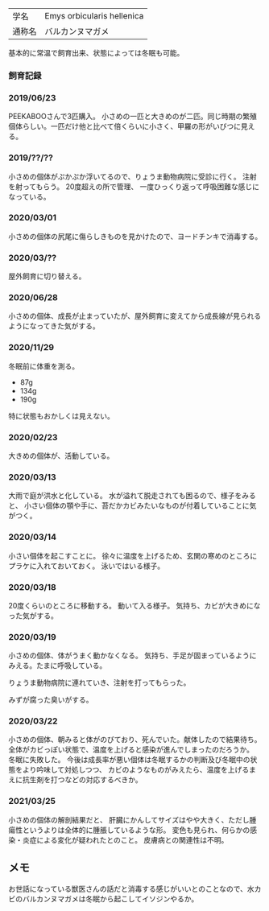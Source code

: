 ---
---

|||
|:-|:-|
| 学名 | Emys orbicularis hellenica |
| 通称名 | バルカンヌマガメ |

基本的に常温で飼育出来、状態によっては冬眠も可能。

### 飼育記録

### 2019/06/23

PEEKABOOさんで3匹購入。
小さめの一匹と大きめのが二匹。同じ時期の繁殖個体らしい。一匹だけ他と比べて倍くらいに小さく、甲羅の形がいびつに見える。

### 2019/??/??

小さめの個体がぷかぷか浮いてるので、りょうま動物病院に受診に行く。
注射を射ってもらう。
20度超えの所で管理、
一度ひっくり返って呼吸困難な感じになっている。

### 2020/03/01

小さめの個体の尻尾に傷らしきものを見かけたので、ヨードチンキで消毒する。

### 2020/03/??

屋外飼育に切り替える。

### 2020/06/28

小さめの個体、成長が止まっていたが、屋外飼育に変えてから成長線が見られるようになってきた気がする。

### 2020/11/29

冬眠前に体重を測る。

* 87g
* 134g
* 190g

特に状態もおかしくは見えない。

### 2020/02/23

大きめの個体が、活動している。

### 2020/03/13

大雨で庭が洪水と化している。
水が溢れて脱走されても困るので、様子をみると、
小さい個体の顎や手に、苔だかカビみたいなものが付着していることに気がつく。

### 2020/03/14

小さい個体を起こすことに。
徐々に温度を上げるため、玄関の寒めのところにプラケに入れておいておく。
泳いではいる様子。

### 2020/03/18

20度くらいのところに移動する。
動いて入る様子。
気持ち、カビが大きめになった気がする。

### 2020/03/19

小さめの個体、体がうまく動かなくなる。
気持ち、手足が固まっているようにみえる。たまに呼吸している。

りょうま動物病院に連れていき、注射を打ってもらった。

みずが腐った臭いがする。

### 2020/03/22

小さめの個体、朝みると体がのびており、死んでいた。献体したので結果待ち。
全体がカビっぽい状態で、温度を上げると感染が進んでしまったのだろうか。
冬眠に失敗した。
今後は成長率が悪い個体は冬眠するかの判断及び冬眠中の状態をより吟味して対処しつつ、
カビのようなものがみえたら、温度を上げるまえに抗生剤を打つなどの対応するべきか。

### 2021/03/25

小さめの個体の解剖結果だと、
肝臓にかんしてサイズはやや大きく、ただし腫瘍性というよりは全体的に腫脹しているような形。
変色も見られ、何らかの感染・炎症による変化が疑われたとのこと。
皮膚病との関連性は不明。

## メモ

お世話になっている獣医さんの話だと消毒する感じがいいとのことなので、水カビのバルカンヌマガメは冬眠から起こしてイソジンやるか。
